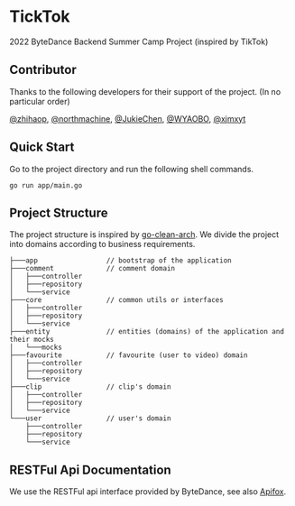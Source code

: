 # TickTok

2022 ByteDance Backend Summer Camp Project (inspired by TikTok)

## Contributor

Thanks to the following developers for their support of the project. (In no particular order)

[@zhihaop](https://github.com/zhihaop), [@northmachine](https://github.com/northmachine),
[@JukieChen](https://github.com/JukieChen), [@WYAOBO](https://github.com/WYAOBO), [@xjmxyt](https://github.com/xjmxyt)

## Quick Start

Go to the project directory and run the following shell commands.

```shell
go run app/main.go
```

## Project Structure

The project structure is inspired by [go-clean-arch](https://github.com/bxcodec/go-clean-arch). We divide the project
into domains according to business requirements.

```
├───app                 // bootstrap of the application
├───comment             // comment domain
│   ├───controller
│   ├───repository
│   └───service
├───core                // common utils or interfaces
│   ├───controller
│   ├───repository
│   └───service
├───entity              // entities (domains) of the application and their mocks
│   └───mocks
├───favourite           // favourite (user to video) domain
│   ├───controller
│   ├───repository
│   └───service
├───clip                // clip's domain
│   ├───controller
│   ├───repository
│   └───service
└───user                // user's domain
    ├───controller
    ├───repository
    └───service
```

## RESTFul Api Documentation

We use the RESTFul api interface provided by ByteDance, see
also [Apifox](https://www.apifox.cn/apidoc/shared-8cc50618-0da6-4d5e-a398-76f3b8f766c5/api-18345145).